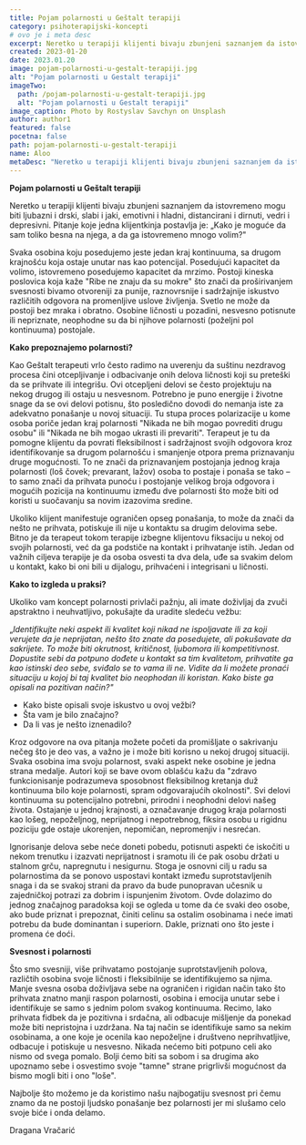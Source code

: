 ```yaml
---
title: Pojam polarnosti u Geštalt terapiji
category: psihoterapijski-koncepti
# ovo je i meta desc
excerpt: Neretko u terapiji klijenti bivaju zbunjeni saznanjem da istovremeno mogu biti ljubazni i drski, slabi i jaki, emotivni i hladni, distancirani i dirnuti, vedri i depresivni
created: 2023-01-20
date: 2023.01.20
image: pojam-polarnosti-u-gestalt-terapiji.jpg
alt: "Pojam polarnosti u Gestalt terapiji"
imageTwo:
  path: /pojam-polarnosti-u-gestalt-terapiji.jpg
  alt: "Pojam polarnosti u Gestalt terapiji"
image_caption: Photo by Rostyslav Savchyn on Unsplash
author: author1
featured: false
pocetna: false
path: pojam-polarnosti-u-gestalt-terapiji
name: Aloo
metaDesc: "Neretko u terapiji klijenti bivaju zbunjeni saznanjem da istovremeno mogu biti ljubazni i drski, slabi i jaki, emotivni i hladni, distancirani i dirnuti, vedri i depresivni"
---
```



**Pojam polarnosti**  **u Geštalt terapiji**

Neretko u terapiji klijenti bivaju zbunjeni saznanjem da istovremeno mogu biti ljubazni i drski, slabi i jaki, emotivni i hladni, distancirani i dirnuti, vedri i depresivni. Pitanje koje jedna klijentkinja postavlja je: „Kako je moguće da sam toliko besna na njega, a da ga istovremeno mnogo volim?"

Svaka osobina koju posedujemo jeste jedan kraj kontinuuma, sa drugom krajnošću koja ostaje unutar nas kao potencijal. Posedujući kapacitet da volimo, istovremeno posedujemo kapacitet da mrzimo. Postoji kineska poslovica koja kaže "Ribe ne znaju da su mokre" što znači da proširivanjem svesnosti bivamo otvoreniji za punije, raznovrsnije i sadržajnije iskustvo različitih odgovora na promenljive uslove življenja. Svetlo ne može da postoji bez mraka i obratno. Osobine ličnosti u pozadini, nesvesno potisnute ili nepriznate, neophodne su da bi njihove polarnosti (poželjni pol kontinuuma) postojale.

**Kako prepoznajemo polarnosti?**

Kao Geštalt terapeuti vrlo često radimo na uverenju da suštinu nezdravog procesa čini otcepljivanje i odbacivanje onih delova ličnosti koji su preteški da se prihvate ili integrišu. Ovi otcepljeni delovi se često projektuju na nekog drugog ili ostaju u nesvesnom. Potrebno je puno energije i životne snage da se ovi delovi potisnu, što posledično dovodi do nemanja iste za adekvatno ponašanje u novoj situaciji. Tu stupa proces polarizacije u kome osoba poriče jedan kraj polarnosti "Nikada ne bih mogao povrediti drugu osobu" ili "Nikada ne bih mogao ukrasti ili prevariti". Terapeut je tu da pomogne klijentu da povrati fleksibilnost i sadržajnost svojih odgovora kroz identifikovanje sa drugom polarnošću i smanjenje otpora prema priznavanju druge mogućnosti. To ne znači da priznavanjem postojanja jednog kraja polarnosti (loš čovek; prevarant, lažov) osoba to postaje i ponaša se tako – to samo znači da prihvata punoću i postojanje velikog broja odgovora i mogućih pozicija na kontinuumu između dve polarnosti što može biti od koristi u suočavanju sa novim izazovima sredine.

Ukoliko klijent manifestuje ograničen opseg ponašanja, to može da znači da nešto ne prihvata, potiskuje ili nije u kontaktu sa drugim delovima sebe. Bitno je da terapeut tokom terapije izbegne klijentovu fiksaciju u nekoj od svojih polarnosti, već da ga podstiče na kontakt i prihvatanje istih. Jedan od važnih ciljeva terapije je da osoba osvesti ta dva dela, uđe sa svakim delom u kontakt, kako bi oni bili u dijalogu, prihvaćeni i integrisani u ličnosti.

**Kako to izgleda u praksi?**

Ukoliko vam koncept polarnosti privlači pažnju, ali imate doživljaj da zvuči apstraktno i neuhvatljivo, pokušajte da uradite sledeću vežbu:

„_Identifikujte neki aspekt ili kvalitet koji nikad ne ispoljavate ili za koji verujete da_ _je neprijatan, nešto što znate da posedujete, ali pokušavate da sakrijete. To može biti okrutnost, kritičnost, ljubomora ili kompetitivnost. Dopustite sebi da potpuno dođete u kontakt sa tim kvalitetom, prihvatite ga kao istinski deo sebe, sviđalo se to vama ili ne. Vidite da li možete pronaći situaciju u kojoj bi taj kvalitet bio neophodan ili koristan. Kako biste ga opisali na pozitivan način?"_

- Kako biste opisali svoje iskustvo u ovoj vežbi?
- Šta vam je bilo značajno?
- Da li vas je nešto iznenadilo?

Kroz odgovore na ova pitanja možete početi da promišljate o sakrivanju nečeg što je deo vas, a važno je i može biti korisno u nekoj drugoj situaciji. Svaka osobina ima svoju polarnost, svaki aspekt neke osobine je jedna strana medalje. Autori koji se bave ovom oblašću kažu da "zdravo funkcionisanje podrazumeva sposobnost fleksibilnog kretanja duž kontinuuma bilo koje polarnosti, spram odgovarajućih okolnosti". Svi delovi kontinuuma su potencijalno potrebni, prirodni i neophodni delovi našeg života. Ostajanje u jednoj krajnosti, a označavanje drugog kraja polarnosti kao lošeg, nepoželjnog, neprijatnog i nepotrebnog, fiksira osobu u rigidnu poziciju gde ostaje ukorenjen, nepomičan, nepromenjiv i nesrećan.

Ignorisanje delova sebe neće doneti pobedu, potisnuti aspekti će iskočiti u nekom trenutku i izazvati neprijatnost i sramotu ili će pak osobu držati u stalnom grču, napregnutu i nesigurnu. Stoga je osnovni cilj u radu sa polarnostima da se ponovo uspostavi kontakt između suprotstavljenih snaga i da se svakoj strani da pravo da bude punopravan učesnik u zajedničkoj potrazi za dobrim i ispunjenim životom. Ovde dolazimo do jednog značajnog paradoksa koji se ogleda u tome da će svaki deo osobe, ako bude priznat i prepoznat, činiti celinu sa ostalim osobinama i neće imati potrebu da bude dominantan i superiorn. Dakle, priznati ono što jeste i promena će doći.

**Svesnost i polarnosti**

Što smo svesniji, više prihvatamo postojanje suprotstavljenih polova, različtih osobina svoje ličnosti i fleksibilnije se identifikujemo sa njima. Manje svesna osoba doživljava sebe na ograničen i rigidan način tako što prihvata znatno manji raspon polarnosti, osobina i emocija unutar sebe i identifikuje se samo s jednim polom svakog kontinuuma. Recimo, lako prihvata fidbek da je pozitivna i srdačna, ali odbacuje mišljenje da ponekad može biti nepristojna i uzdržana. Na taj način se identifikuje samo sa nekim osobinama, a one koje je ocenila kao nepoželjne i društveno neprihvatljive, odbacuje i potiskuje u nesvesno. Nikada nećemo biti potpuno celi ako nismo od svega pomalo. Bolji ćemo biti sa sobom i sa drugima ako upoznamo sebe i osvestimo svoje "tamne" strane prigrlivši mogućnost da bismo mogli biti i ono "loše".

Najbolje što možemo je da koristimo našu najbogatiju svesnost pri čemu znamo da ne postoji ljudsko ponašanje bez polarnosti jer mi slušamo celo svoje biće i onda delamo.

Dragana Vračarić
